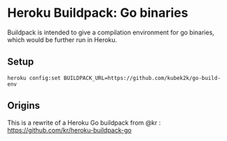 # Heroku Buildpack: Go binaries

Buildpack is intended to give a compilation environment for go binaries, which would be further run in Heroku.

## Setup

```
heroku config:set BUILDPACK_URL=https://github.com/kubek2k/go-build-env
```

## Origins

This is a rewrite of a Heroku Go buildpack from @kr : https://github.com/kr/heroku-buildpack-go
